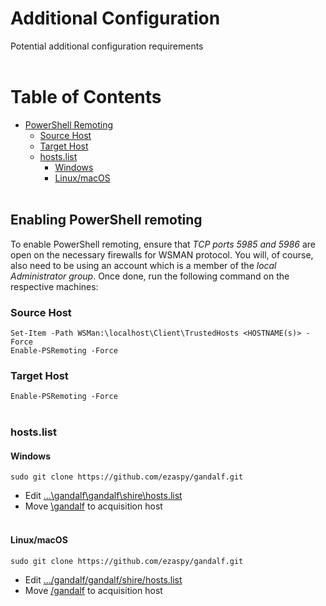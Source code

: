 # Additional Configuration

Potential additional configuration requirements<br><br>
<!-- TABLE OF CONTENTS -->
# Table of Contents

* [PowerShell Remoting](#Enabling-PowerShell-remoting)
    * [Source Host](#Source-Host)
    * [Target Host](#Target-Host)
    * [hosts.list](#hosts.list)
        * [Windows](#Windows)
        * [Linux/macOS](#Linux-macOS)
<br><br>

## Enabling PowerShell remoting
To enable PowerShell remoting, ensure that *TCP ports 5985 and 5986* are open on the necessary firewalls for WSMAN protocol. You will, of course, also need to be using an account which is a member of the *local Administrator group*. Once done, run the following command on the respective machines:
### Source Host
`Set-Item -Path WSMan:\localhost\Client\TrustedHosts <HOSTNAME(s)> -Force`<br>
`Enable-PSRemoting -Force`<br>
### Target Host
`Enable-PSRemoting -Force`<br><br>
### hosts.list

#### Windows
`sudo git clone https://github.com/ezaspy/gandalf.git`
- Edit [...\gandalf\gandalf\shire\hosts.list](https://github.com/ezaspy/gandalf/blob/main/gandalf/shire/hosts.list)
- Move [\gandalf](https://github.com/ezaspy/gandalf/tree/main/gandalf) to acquisition host<br><br>

#### Linux/macOS

`sudo git clone https://github.com/ezaspy/gandalf.git`
- Edit [.../gandalf/gandalf/shire/hosts.list](https://github.com/ezaspy/gandalf/blob/main/gandalf/shire/hosts.list)
- Move [/gandalf](https://github.com/ezaspy/gandalf/tree/main/gandalf) to acquisition host<br><br>

